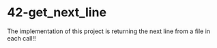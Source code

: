 # 42-get_next_line

The implementation of this project is returning the next line from a file in each call!!
